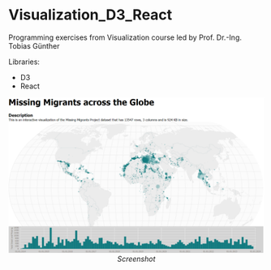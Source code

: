 # Visualization_D3_React

Programming exercises from Visualization course led by Prof. Dr.-Ing. Tobias Günther

Libraries:

- D3
- React

<p align="center">
  <img src="thumbnail.png" width=800><br/>
  <i>Screenshot</i>
</p>
